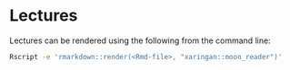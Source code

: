 # Lectures

Lectures can be rendered using the following from the command line:

```bash
Rscript -e 'rmarkdown::render(<Rmd-file>, "xaringan::moon_reader")'
```

